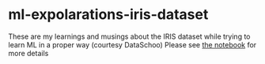 # ml-expolarations-iris-dataset
These are my learnings and musings about the IRIS dataset while trying to learn ML in a proper way (courtesy DataSchoo) 
Please see [the notebook](https://github.com/yackoa/ml-expolarations-iris-dataset/blob/master/iris_dataset_ML.ipynb) for more details
